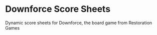 # Downforce Score Sheets
Dynamic score sheets for Downforce, the board game from Restoration Games 
